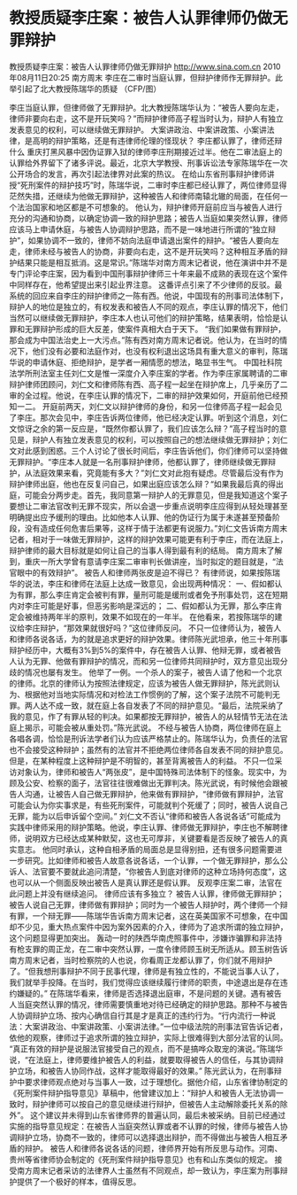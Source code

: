 # 教授质疑李庄案：被告人认罪律师仍做无罪辩护

教授质疑李庄案：被告人认罪律师仍做无罪辩护
http://www.sina.com.cn  2010年08月11日20:25  南方周末
李庄在二审时当庭认罪，但辩护律师作无罪辩护。此举引起了北大教授陈瑞华的质疑 （CFP/图）

李庄当庭认罪，但律师做了无罪辩护。北大教授陈瑞华认为：“被告人要向左走，律师非要向右走，这不是开玩笑吗？”而辩护律师高子程当时认为，辩护人有独立发表意见的权利，可以继续做无罪辩护。
大案讲政治、中案讲政策、小案讲法律，是高明的辩护策略，还是有违律师伦理的怪现状？
李庄都认罪了，律师还辩什么
重庆打黑风暴中因伪证罪入狱的律师李庄刑期接近过半。他在二审法庭上的认罪给外界留下了诸多评说。最近，北京大学教授、刑事诉讼法专家陈瑞华在一次公开场合的发言，再次引起法律界对此案的热议。
在给山东省刑事辩护律师讲授“死刑案件的辩护技巧”时，陈瑞华说，二审时李庄都已经认罪了，两位律师显得茫然失措，还继续为他做无罪辩护，这种被告人和律师南辕北辙的局面，在任何一个法治国家和地区都是不可想象的。
他认为，辩护律师开庭前应当与被告人进行充分的沟通和协商，以确定协调一致的辩护思路；被告人当庭如果突然认罪，律师应该马上申请休庭，与被告人协调辩护思路，而不是一味地进行所谓的“独立辩护”，如果协调不一致的，律师不妨向法庭申请退出案件的辩护。“被告人要向左走，律师未经与被告人的协商，非要向右走，这不是开玩笑吗？这种相互矛盾的辩护结果只能是相互抵消。这是常识。”陈瑞华对南方周末记者说，他在演讲中并不是专门评论李庄案，因为看到中国刑事辩护律师三十年来最不成熟的表现在这个案件中同样存在，他希望提出来引起业界注意。
这番评点引来了不少律师的反驳。最系统的回应来自李庄的辩护律师之一陈有西。他说，中国现有的刑事司法体制下，辩护人的地位是独立的，有权发表和被告人不同的观点，李庄认罪的情况下，他们当然可以继续做无罪辩护，李庄本人也认可他们的辩护策略，结果表明，恰恰是认罪和无罪辩护形成的巨大反差，使案件真相大白于天下。
“我们如果做有罪辩护，那会成为中国法治史上一大污点。”陈有西对南方周末记者说。他认为，在当时的情况下，他们没有必要和法庭作对，也没有权利退出这场具有重大意义的审判，陈瑞华说的申请休庭、拒绝辩护，是学者一厢情愿的想法，略显书生气。
中国社科院法学所刑法室主任刘仁文是惟一深度介入李庄案的学者。作为李庄家属聘请的二审辩护律师团顾问，刘仁文和律师陈有西、高子程一起坐在辩护席上，几乎亲历了二审的全过程。他说，在李庄认罪的情况下，二审的辩护效果如何，开庭前他已经预知一二。
开庭前两天，刘仁文以辩护律师的身份，和另一位律师高子程一起会见了李庄。那次会见中，李庄告诉两位律师，他已经决定认罪。听到这个消息，刘仁文惊讶之余的第一反应是，“既然你都认罪了，我们应该怎么辩？”高子程当时的意见是，辩护人有独立发表意见的权利，可以按照自己的想法继续做无罪辩护；刘仁文对此感到困惑。三个人讨论了很长时间后，李庄告诉他们，你们律师可以坚持做无罪辩护。“李庄本人就是一名刑事辩护律师，他都认罪了，律师继续做无罪辩护，从法庭效果来看，究竟能有多大？”刘仁文对此抱有疑虑。尽管最后没有作为辩护律师出庭，他也在反复问自己，如果出庭应该怎么辩？“如果我最后真的得出庭，可能会分两步走。首先，我同意第一辩护人的无罪意见，但是我知道这个案子要想让二审法官改判无罪不现实，所以会退一步重点说明李庄应得到从轻处理甚至明确提出应予缓刑的理由。比如他本人认罪、他的伪证行为属于未遂甚至预备阶段，没有造成任何危害后果等，这样于情于法都更有说服力。”刘仁文告诉南方周末记者，相对于一味做无罪辩护，这样的辩护效果可能更有利于李庄，而在法庭上，辩护律师的最大目标就是如何让自己的当事人得到最有利的结局。
南方周末了解到，重庆一所大学曾有意请李庄案二审审判长做讲座，当时拟定的题目就是，“法官眼中的有效辩护”。
被告人和律师两张皮是迫不得已？
有律师说，如果按陈瑞华的说法，李庄和律师在法庭上达成一致意见，会出现两种情况：
一、假如都认为有罪，那么李庄肯定会被判有罪，量刑可能是缓刑或者免予刑事处罚，这在短期内对李庄可能是好事，但恶劣影响是深远的；
二、假如都认为无罪，那么李庄肯定会被维持两年半的原判，效果不如现在的一年半。
在他看来，若按陈瑞华的建议给李庄辩护，“那效果就很好吗？”这位律师反问。
不只一位律师认为，被告人和律师各说各话，为的就是追求更好的辩护效果。律师陈光武坦承，他三十年刑事辩护经历中，大概有3%到5%的案件中，存在被告人认罪、他辩无罪，或者被告人认为无罪、他做有罪辩护的情况，而和另一位律师共同辩护时，双方意见出现分歧的情况也屡有发生。
他举了一例。一个杀人的案子，被告人请了他和一个北京的律师。北京的律师认为按照法律规定，应该为被告人做无罪辩护，陈光武则认为、根据他对当地实际情况和对检法工作惯例的了解，这个案子法院不可能判无罪。两人达不成一致，就在庭上各自发表了不同的辩护意见。“最后，法院采纳了我的意见，作了有罪从轻的判决。如果都按无罪辩护，被告人的从轻情节无法在法庭上揭示，可能会被从重处罚。”陈光武说。
不经与被告人协商，两位律师在庭上各唱各调，恰恰是刑诉法学者们认为应该严格禁止的。陈瑞华认为，负责任的法官也不会接受这种辩护；虽然有的法官并不拒绝两位律师各自发表不同的辩护意见。但是，在某种程度上这种辩护是不明智的，甚至背离被告人的利益。
不只一位采访对象认为，律师和被告人“两张皮”，是中国特殊司法体制下的怪象。现实中，为顾及公安、检察的面子，法官往往很难做出无罪判决。陈光武说，有时候他会跟被告人沟通，让被告人自己做无罪辩护，他来做有罪辩护，“律师做有罪辩护，法官可能会认为你实事求是，有些死刑案件，可能就判个死缓了；同时，被告人说自己无罪，能为以后申诉留个空间。”
刘仁文不否认“律师和被告人各说各话”可能成为实践中律师采用的辩护策略。他说，李庄认罪、律师做无罪辩护，李庄也不解聘律师，说明双方已经达成某种默契，这也无可厚非，关键要看是否反映了被告人的真实意志。
他同时承认，这种自相矛盾的局面总是显得别扭，还有很多问题需要进一步研究。比如律师和被告人故意各说各话，一个认罪，一个做无罪辩护，那么公诉人、法官要不要就此追问清楚，“你被告人到底对律师的这种立场持何态度”，这也可以从一个侧面反映出被告人是真认罪还是假认罪。
反观李庄案二审，法官在此问题上并没有继续追问。
律师应该有多独立？
被告人认罪，律师做无罪辩护；被告人说自己无罪，律师做有罪辩护；同时为一个被告人辩护时，两个律师一个辩有罪，一个辩无罪——陈瑞华告诉南方周末记者，这在英美国家不可想象，在中国却不少见，重大热点案件中因为案外因素的介入，律师为了追求所谓的独立辩护，这个问题显得更加突出。
轰动一时的陕西华南虎照事件中，涉嫌诈骗罪和非法持有枪支罪的周正龙，在二审中突然认罪，一度令律师顾玉树无所适从。顾玉树告诉南方周末记者，当时检察院的人也说，你看周正龙都认罪了，你们就不用辩护了。“但我想刑事辩护不同于民事代理，律师是有独立性的，不能说当事人认了，我们就举手投降。在当时，我们觉得应该继续履行律师的职责，中途退出是存在违约嫌疑的。”
在陈瑞华看来，律师是否选择退出庭审，不是问题的关键。遇有被告人当庭突然认罪的情况，律师需要慎重地对待已经确定的辩护思路。那种不与被告人协调辩护立场、按内心确信自行其是才是真正的违约行为。“行内流行一种说法：大案讲政治、中案讲政策、小案讲法律。”一位中级法院的刑事法官告诉记者，依他的观察，律师过于追求所谓的独立辩护，实际上很难得到大部分法官的认同。
“真正有效的辩护是说服法官接受自己的观点，而不是搞哗众取宠的演说。”陈瑞华说，“在法庭上，律师要维护被告人的利益，就要取得被告人的信任，与其协调辩护立场，和被告人协同作战，这样才能取得最好的效果。”
陈光武认为，在刑事辩护中要求律师观点绝对与当事人一致，过于理想化。据他介绍，山东省律协制定的《死刑案件辩护指导意见》草稿中，他曾建议加上：“辩护人和被告人无法协调一致时，辩护律师可以按自己的意见继续进行辩护，但被告人主动解除委托关系的除外”。
这个建议并未得到山东省律师界的普遍认同，最后未被采纳。目前已经通过实施的指导意见规定：在被告人当庭突然认罪或者不认罪的时候，律师与被告人协调辩护立场，协商不一致的，律师可以选择退出辩护，而不得做出与被告人相互矛盾的辩护。
被告人和律师各说各话的问题，律师界开始有所反思与动作。河南、贵州等省律师协会制定的《死刑案件辩护指导意见》也有和山东类似的规定。
接受南方周末记者采访的法律界人士虽然有不同观点，却一致认为，李庄案为刑事辩护提供了一个极好的样本，值得反思。

